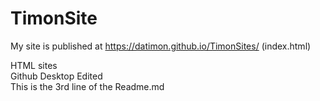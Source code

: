 # TimonSite

My site is published at https://datimon.github.io/TimonSites/ (index.html)  

HTML sites  
Github Desktop Edited  
This is the 3rd line of the Readme.md
